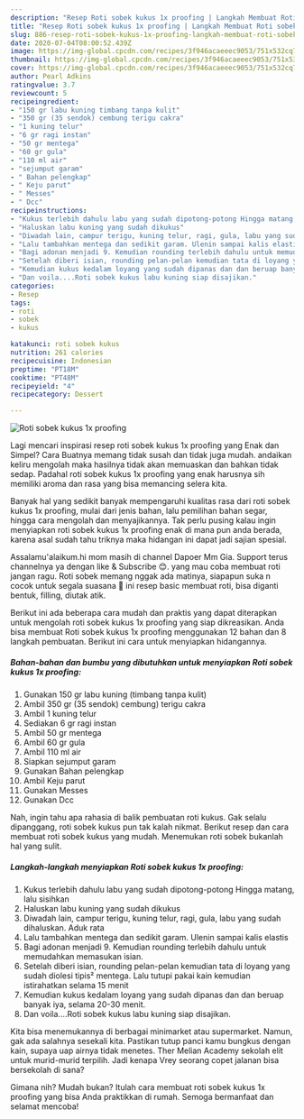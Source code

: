 ```yaml
---
description: "Resep Roti sobek kukus 1x proofing | Langkah Membuat Roti sobek kukus 1x proofing Yang Sempurna"
title: "Resep Roti sobek kukus 1x proofing | Langkah Membuat Roti sobek kukus 1x proofing Yang Sempurna"
slug: 886-resep-roti-sobek-kukus-1x-proofing-langkah-membuat-roti-sobek-kukus-1x-proofing-yang-sempurna
date: 2020-07-04T08:00:52.439Z
image: https://img-global.cpcdn.com/recipes/3f946acaeeec9053/751x532cq70/roti-sobek-kukus-1x-proofing-foto-resep-utama.jpg
thumbnail: https://img-global.cpcdn.com/recipes/3f946acaeeec9053/751x532cq70/roti-sobek-kukus-1x-proofing-foto-resep-utama.jpg
cover: https://img-global.cpcdn.com/recipes/3f946acaeeec9053/751x532cq70/roti-sobek-kukus-1x-proofing-foto-resep-utama.jpg
author: Pearl Adkins
ratingvalue: 3.7
reviewcount: 5
recipeingredient:
- "150 gr labu kuning timbang tanpa kulit"
- "350 gr (35 sendok) cembung terigu cakra"
- "1 kuning telur"
- "6 gr ragi instan"
- "50 gr mentega"
- "60 gr gula"
- "110 ml air"
- "sejumput garam"
- " Bahan pelengkap"
- " Keju parut"
- " Messes"
- " Dcc"
recipeinstructions:
- "Kukus terlebih dahulu labu yang sudah dipotong-potong Hingga matang, lalu sisihkan"
- "Haluskan labu kuning yang sudah dikukus"
- "Diwadah lain, campur terigu, kuning telur, ragi, gula, labu yang sudah dihaluskan. Aduk rata"
- "Lalu tambahkan mentega dan sedikit garam. Ulenin sampai kalis elastis"
- "Bagi adonan menjadi 9. Kemudian rounding terlebih dahulu untuk memudahkan memasukan isian."
- "Setelah diberi isian, rounding pelan-pelan kemudian tata di loyang yang sudah diolesi tipis² mentega. Lalu tutupi pakai kain kemudian istirahatkan selama 15 menit"
- "Kemudian kukus kedalam loyang yang sudah dipanas dan dan beruap banyak iya, selama 20-30 menit."
- "Dan voila....Roti sobek kukus labu kuning siap disajikan."
categories:
- Resep
tags:
- roti
- sobek
- kukus

katakunci: roti sobek kukus 
nutrition: 261 calories
recipecuisine: Indonesian
preptime: "PT18M"
cooktime: "PT48M"
recipeyield: "4"
recipecategory: Dessert

---
```



![Roti sobek kukus 1x proofing](https://img-global.cpcdn.com/recipes/3f946acaeeec9053/751x532cq70/roti-sobek-kukus-1x-proofing-foto-resep-utama.jpg)

Lagi mencari inspirasi resep roti sobek kukus 1x proofing yang Enak dan Simpel? Cara Buatnya memang tidak susah dan tidak juga mudah. andaikan keliru mengolah maka hasilnya tidak akan memuaskan dan bahkan tidak sedap. Padahal roti sobek kukus 1x proofing yang enak harusnya sih memiliki aroma dan rasa yang bisa memancing selera kita.

Banyak hal yang sedikit banyak mempengaruhi kualitas rasa dari roti sobek kukus 1x proofing, mulai dari jenis bahan, lalu pemilihan bahan segar, hingga cara mengolah dan menyajikannya. Tak perlu pusing kalau ingin menyiapkan roti sobek kukus 1x proofing enak di mana pun anda berada, karena asal sudah tahu triknya maka hidangan ini dapat jadi sajian spesial.

Assalamu&#39;alaikum.hi mom masih di channel Dapoer Mm Gia. Support terus channelnya ya dengan like &amp; Subscribe 😊. yang mau coba membuat roti jangan ragu. Roti sobek memang nggak ada matinya, siapapun suka n cocok untuk segala suasana 🤗 ini resep basic membuat roti, bisa diganti bentuk, filling, diutak atik.


Berikut ini ada beberapa cara mudah dan praktis yang dapat diterapkan untuk mengolah roti sobek kukus 1x proofing yang siap dikreasikan. Anda bisa membuat Roti sobek kukus 1x proofing menggunakan 12 bahan dan 8 langkah pembuatan. Berikut ini cara untuk menyiapkan hidangannya.

<!--inarticleads1-->

##### Bahan-bahan dan bumbu yang dibutuhkan untuk menyiapkan Roti sobek kukus 1x proofing:

1. Gunakan 150 gr labu kuning (timbang tanpa kulit)
1. Ambil 350 gr (35 sendok) cembung) terigu cakra
1. Ambil 1 kuning telur
1. Sediakan 6 gr ragi instan
1. Ambil 50 gr mentega
1. Ambil 60 gr gula
1. Ambil 110 ml air
1. Siapkan sejumput garam
1. Gunakan  Bahan pelengkap
1. Ambil  Keju parut
1. Gunakan  Messes
1. Gunakan  Dcc


Nah, ingin tahu apa rahasia di balik pembuatan roti kukus. Gak selalu dipanggang, roti sobek kukus pun tak kalah nikmat. Berikut resep dan cara membuat roti sobek kukus yang mudah. Menemukan roti sobek bukanlah hal yang sulit. 

<!--inarticleads2-->

##### Langkah-langkah menyiapkan Roti sobek kukus 1x proofing:

1. Kukus terlebih dahulu labu yang sudah dipotong-potong Hingga matang, lalu sisihkan
1. Haluskan labu kuning yang sudah dikukus
1. Diwadah lain, campur terigu, kuning telur, ragi, gula, labu yang sudah dihaluskan. Aduk rata
1. Lalu tambahkan mentega dan sedikit garam. Ulenin sampai kalis elastis
1. Bagi adonan menjadi 9. Kemudian rounding terlebih dahulu untuk memudahkan memasukan isian.
1. Setelah diberi isian, rounding pelan-pelan kemudian tata di loyang yang sudah diolesi tipis² mentega. Lalu tutupi pakai kain kemudian istirahatkan selama 15 menit
1. Kemudian kukus kedalam loyang yang sudah dipanas dan dan beruap banyak iya, selama 20-30 menit.
1. Dan voila....Roti sobek kukus labu kuning siap disajikan.


Kita bisa menemukannya di berbagai minimarket atau supermarket. Namun, gak ada salahnya sesekali kita. Pastikan tutup panci kamu bungkus dengan kain, supaya uap airnya tidak menetes. Ther Melian Academy sekolah elit untuk murid-murid terpilih. Jadi kenapa Vrey seorang copet jalanan bisa bersekolah di sana? 

Gimana nih? Mudah bukan? Itulah cara membuat roti sobek kukus 1x proofing yang bisa Anda praktikkan di rumah. Semoga bermanfaat dan selamat mencoba!
